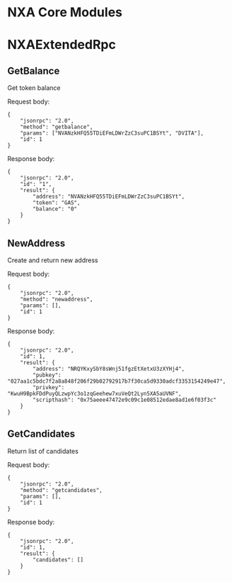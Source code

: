 NXA Core Modules
================


NXAExtendedRpc
================

GetBalance
---
Get token balance

Request body:

    {
        "jsonrpc": "2.0",
        "method": "getbalance",
        "params": ["NVANzkHFQ55TDiEFmLDWrZzC3suPC1BSYt", "DVITA"],
        "id": 1
    }
Response body:

    {
        "jsonrpc": "2.0",
        "id": "1",
        "result": {
            "address": "NVANzkHFQ55TDiEFmLDWrZzC3suPC1BSYt",
            "token": "GAS",
            "balance": "0"
        }
    }

NewAddress
---
Create and return new address

Request body:

    {
        "jsonrpc": "2.0",
        "method": "newaddress",
        "params": [],
        "id": 1
    }
Response body:

    {
        "jsonrpc": "2.0",
        "id": 1,
        "result": {
            "address": "NRQYKxySbY8sWnj51fgzEtXetxU3zXYHj4",
            "pubkey": "027aa1c5bdc7f2a8a848f206f29b02792917b7f30ca5d9330adcf3353154249e47",
            "privkey": "KwuH9BpkFDdPuyQLzwpYc3o1zqGeehew7xuVeQt2Lyn5XA5aUVNF",
            "scripthash": "0x75aeee47472e9c09c1e08512edae8ad1e6f03f3c"
        }
    }
GetCandidates
---
Return list of candidates

Request body:

    {
        "jsonrpc": "2.0",
        "method": "getcandidates",
        "params": [],
        "id": 1
    }
Response body:

    {
        "jsonrpc": "2.0",
        "id": 1,
        "result": {
            "candidates": []
        }
    }

